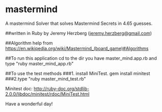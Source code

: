 # mastermind
A mastermind Solver that solves Mastermind Secrets in 4.65 guesses.

##written in Ruby by Jeremy Herzberg (jeremy.herzberg@gmail.com)

##Algorithm help from https://en.wikipedia.org/wiki/Mastermind_(board_game)#Algorithms

##To run this application 
cd to the dir you have master_mind.app.rb and type "ruby master_mind_app.rb" 

##To use the test methods 
###1. install MiniTest. 
gem install minitest
###2.type "ruby master_mind_test.rb"

Minitest doc: http://ruby-doc.org/stdlib-2.0.0/libdoc/minitest/rdoc/MiniTest.html 




Have a wonderful day!

